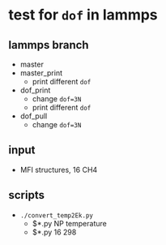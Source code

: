 # test for `dof` in lammps

## lammps branch
* master
* master_print
    * print different `dof`
* dof_print
    * change `dof=3N`
    * print different `dof`
* dof_pull
    * change `dof=3N`

## input
* MFI structures, 16 CH4


## scripts
* `./convert_temp2Ek.py`
    * $*.py NP temperature
    * $*.py 16 298
